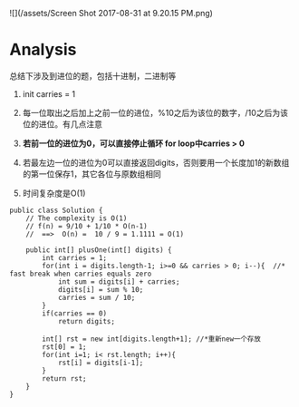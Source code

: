 ![](/assets/Screen Shot 2017-08-31 at 9.20.15 PM.png)

# Analysis

总结下涉及到进位的题，包括十进制，二进制等   
1. init carries = 1   
2. 每一位取出之后加上之前一位的进位，%10之后为该位的数字，/10之后为该位的进位。有几点注意

1. **若前一位的进位为0，可以直接停止循环 for loop中carries &gt; 0**  
2. 若最左边一位的进位为0可以直接返回digits，否则要用一个长度加1的新数组的第一位保存1，其它各位与原数组相同  
3. 时间复杂度是O\(1\)

```
public class Solution {
    // The complexity is O(1)
    // f(n) = 9/10 + 1/10 * O(n-1)
    //  ==>  O(n) =  10 / 9 = 1.1111 = O(1)

    public int[] plusOne(int[] digits) {
        int carries = 1;
        for(int i = digits.length-1; i>=0 && carries > 0; i--){  //* fast break when carries equals zero
            int sum = digits[i] + carries;
            digits[i] = sum % 10;
            carries = sum / 10;
        }
        if(carries == 0)
            return digits;

        int[] rst = new int[digits.length+1]; //*重新new一个存放
        rst[0] = 1;
        for(int i=1; i< rst.length; i++){
            rst[i] = digits[i-1];
        }
        return rst;
    }
}
```



